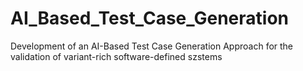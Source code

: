 # AI_Based_Test_Case_Generation
Development of an AI-Based Test Case Generation Approach for the validation of variant-rich software-defined szstems

